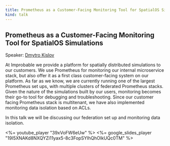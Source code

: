 ```yaml
---
title: Prometheus as a Customer-Facing Monitoring Tool for SpatialOS Simulations
kind: talk
---
```


## Prometheus as a Customer-Facing Monitoring Tool for SpatialOS Simulations

Speaker: [Dmytro Kislov](/2016-berlin/speakers/dmytro-kislov/)

At Improbable we provide a platform for spatially distributed simulations to
our customers. We use Prometheus for monitoring our internal microservice
stack, but also offer it as a first class customer-facing system on our
platform. As far as we know, we are currently running one of the largest
Prometheus set ups, with multiple clusters of federated Prometheus stacks.
Given the nature of the simulations built by our users, monitoring becomes
their go-to tool for debugging and troubleshooting. Since our customer facing
Prometheus stack is multitenant, we have also implemented monitoring data
isolation based on ACLs.

In this talk we will be discussing our federation set up and monitoring data
isolation.

<%= youtube_player "39xVoFW6eUw" %>
<%= google_slides_player "19I5XNAKd8NXQYZi11yax5-8c3FopSYIhQhOlkUQc0TM" %>
